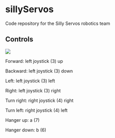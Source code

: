# sillyServos
Code repository for the Silly Servos robotics team
<br>
<h2>Controls</h2>
<img src="https://jacobkaiserman.com/sillyServos/controller.png">


<p>Forward: left joystick (3) up</p>
<p>Backward: left joystick (3) down</p>
<p>Left: left joystick (3) left</p>
<p>Right: left joystick (3) right</p>
<p>Turn right: right joystick (4) right</p>
<p>Turn left: right joystick (4) left</p>
<!--<p>Open claw: left bumper (1)</p>
<p>Close claw: right bumper (2)</p>
<p>Arm up: right trigger (14)</p>
<p>Arm down: left trigger (13)</p>-->
<p>Hanger up: a (7)</p>
<p>Hanger down: b (6)</p>
